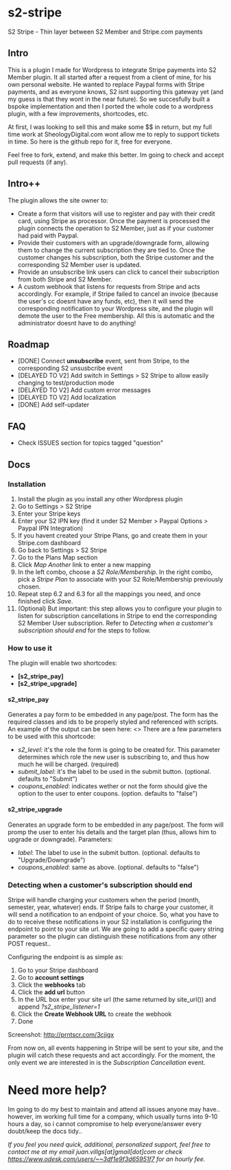 s2-stripe
=========

S2 Stripe - Thin layer between S2 Member and Stripe.com payments

Intro
------

This is a plugin I made for Wordpress to integrate Stripe payments into S2 Member plugin. It all started after a request from a client of mine, for his own personal website. He wanted to replace Paypal forms with Stripe payments, and as everyone knows, S2 isnt supporting this gateway yet (and my guess is that they wont in the near future). So we succesfully built a bspoke implementation and then I ported the whole code to a wordpress plugin, with a few improvements, shortcodes, etc.

At first, I was looking to sell this and make some $$ in return, but my full time work at SheologyDigital.com wont allow me to reply to support tickets in time. So here is the github repo for it, free for everyone.

Feel free to fork, extend, and make this better. Im going to check and accept pull requests (if any).

Intro++
------
The plugin allows the site owner to:
+ Create a form that visitors will use to register and pay with their credit card, using Stripe as processor. Once the payment is processed the plugin connects the operation to S2 Member, just as if your customer had paid with Paypal.
+ Provide their customers with an upgrade/downgrade form, allowing them to change the current subscription they are tied to. Once the customer changes his subscription, both the Stripe customer and the corresponding S2 Member user is updated.
+ Provide an unsubscribe link users can click to cancel their subscription from both Stripe and S2 Member.
+ A custom webhook that listens for requests from Stripe and acts accordingly. For example, if Stripe failed to cancel an invoice (because the user's cc doesnt have any funds, etc), then it will send the corresponding notification to your Wordpress site, and the plugin will demote the user to the Free membership. All this is automatic and the administrator doesnt have to do anything!

Roadmap
------
+ [DONE] Connect **unsubscribe** event, sent from Stripe, to the corresponding S2 unsusbcribe event
+ [DELAYED TO V2] Add switch in Settings > S2 Stripe to allow easily changing to test/production mode
+ [DELAYED TO V2] Add custom error messages
+ [DELAYED TO V2] Add localization
+ [DONE] Add self-updater

FAQ
------
+ Check ISSUES section for topics tagged "question"

Docs
------

### Installation

1. Install the plugin as you install any other Wordpress plugin
2. Go to Settings > S2 Stripe
3. Enter your Stripe keys
4. Enter your S2 IPN key (find it under S2 Member > Paypal Options > Paypal IPN Integration)
5. If you havent created your Stripe Plans, go and create them in your Stripe.com dashboard
6. Go back to Settings > S2 Stripe
  1. Go to the Plans Map section
  2. Click *Map Another* link to enter a new mapping
  3. In the left combo, choose a *S2 Role/Membership*. In the right combo, pick a *Stripe Plan* to associate with your S2 Role/Membership previously chosen.
  4. Repeat step 6.2 and 6.3 for all the mappings you need, and once finished click *Save*.
7. (Optional) But important: this step allows you to configure your plugin to listen for subscription cancellations in Stripe to end the corresponding S2 Member User subscription. Refer to *Detecting when a customer's subscription should end* for the steps to follow.


### How to use it

The plugin will enable two shortcodes:
* **[s2_stripe_pay]**
* **[s2_stripe_upgrade]**

#### s2_stripe_pay

Generates a pay form to be embedded in any page/post. The form has the required classes and ids to be properly styled and referenced with scripts. An example of the output can be seen here: <<needs screenshot>>
There are a few parameters to be used with this shortcode:
* *s2_level*: it's the role the form is going to be created for. This parameter determines which role the new user is subscribing to, and thus how much he will be charged. (required)
* *submit_label*: it's the label to be used in the submit button. (optional. defaults to "Submit")
* *coupons_enabled*: indicates wether or not the form should give the option to the user to enter coupons. (option. defaults to "false")

#### s2_stripe_upgrade

Generates an upgrade form to be embedded in any page/post. The form will promp the user to enter his details and the target plan (thus, allows him to upgrade or downgrade).
Parameters:
* *label*: The label to use in the submit button. (optional. defaults to "Upgrade/Downgrade")
* *coupons_enabled*: same as above. (optional. defaults to "false")

### Detecting when a customer's subscription should end

Stripe will handle charging your customers when the period (month, semester, year, whatever) ends. If Stripe fails to charge your customer, it will send a notification to an endpoint of your choice. So, what you have to do to receive these notifications in your S2 installation is configuring the endpoint to point to your site url. We are going to add a specific query string parameter so the plugin can distinguish these notifications from any other POST request..

Configuring the endpoint is as simple as:

1. Go to your Stripe dashboard
2. Go to **account settings**
3. Click the **webhooks** tab
4. Click the **add url** button
5. In the URL box enter your site url (the same returned by site_url()) and append *?s2_stripe_listener=1*
6. Click the **Create Webhook URL** to create the webhook
7. Done

Screenshot: http://prntscr.com/3cjigx

From now on, all events happening in Stripe will be sent to your site, and the plugin will catch these requests and act accordingly. For the moment, the only event we are interested in is the *Subscription Cancellation* event.

Need more help?
======
Im going to do my best to maintain and attend all issues anyone may have.. however, im working full time for a company, which usually turns into 9-10 hours a day, so i cannot compromise to help everyone/answer every doubt/keep the docs tidy..

*If you feel you need quick, additional, personalized support, feel free to contact me at my email juan.villgs[at]gmail[dot]com or check https://www.odesk.com/users/~~3df1e9f3d65951f7 for an hourly fee.*

